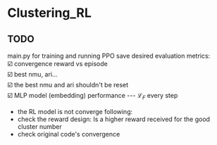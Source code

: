 # Clustering_RL

## TODO
main.py for training and running PPO
save desired evaluation metrics:  
☑️ convergence reward vs episode  
☑️ best nmu, ari...  
☑️ the best nmu and ari shouldn't be reset  
☑️ MLP model (embedding) performance --- $\mathcal{L}_{F}$ every step
- the RL model is not converge
following:
- check the reward design: Is a higher reward received for the good cluster number
- check original code's convergence
